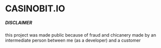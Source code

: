 # CASINOBIT.IO

##### DISCLAIMER
this project was made public because of fraud and chicanery made by an intermediate person between me (as a developer) and a  customer
